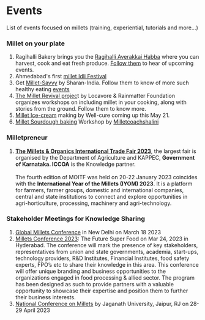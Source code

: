 # Events

List of events focused on millets (training, experiential, tutorials and more...)

### Millet on your plate

1. Ragihalli Bakery brings you the [Ragihalli Averakkai Habba](https://www.facebook.com/photo/?fbid=10221628663415788\&set=a.10203953958239205) where you can harvest, cook and eat fresh produce. [Follow them](https://www.facebook.com/Vasudhabakery) to hear of upcoming events.
2. Ahmedabad's first [millet Idli Festival](https://www.cityshor.com/ahmedabad/ahmedabads-first-ever-millet-idli-festival-only-for-today/)
3. Get [Millet-Savvy](https://insider.in/get-millet-savvy-feb27-2023/event) by Sharan-India. Follow them to know of more such healthy eating [events](https://sharan-india.org/events)
4. [The Millet Revival projec](https://thelocavore.in/2023/02/11/millet-revival-project-2023/)t by Locavore & Rainmatter Foundation organizes workshops on including millet in your cooking, along with stories from the ground. Follow them to know more. &#x20;
5. [Millet Ice-cream](https://www.instagram.com/p/CdxnDzisoU4/) making by Well-cure coming up this May 21.
6. [Millet Sourdough baking](https://www.instagram.com/p/Cr52BjQSrAv/) Workshop by [Milletcoachshalini](https://www.instagram.com/milletcoachshalini)

### Milletpreneur

1. [**The Millets & Organics International Trade Fair 2023**](https://www.iccoa.org/millets-and-organics-itf-2023/), the largest fair is organised by the Department of Agriculture and KAPPEC, **Government of Karnataka. ICCOA** is the Knowledge partner. \
   \
   The fourth edition of MOITF was held on 20-22 January 2023 coincides with the **International Year of the Millets (IYOM) 2023**. It is a platform for farmers, farmer groups, domestic and international companies, central and state institutions to connect and explore opportunities in agri-horticulture, processing, machinery and agri-technology.

### Stakeholder Meetings for Knowledge Sharing

1. [Global Millets Conference](https://www.phdcci.in/events/global-millets-shree-anna-conference-2023/) in New Delhi on March 18 2023
2. [Millets Conference 2023](https://www.assocham.org/event-detail.php?event=millets-conference-2023-future-super-food-for-the-world): The Future Super Food on Mar 24, 2023 in Hyderabad. The conference will mark the presence of key stakeholders, representatives from union and state governments, academia, start-ups, technology providers, R\&D Institutes, Financial Institutes, food safety experts, FPO’s etc to share their knowledge in this area. This conference will offer unique branding and business opportunities to the organizations engaged in food processing & allied sector. The program has been designed as such to provide partners with a valuable opportunity to showcase their expertise and position them to further their business interests.
3. [National Conference on Millets](https://www.jagannathuniversity.org/nc-millets/about-us.php) by Jaganath University, Jaipur, RJ on 28-29 April 2023

